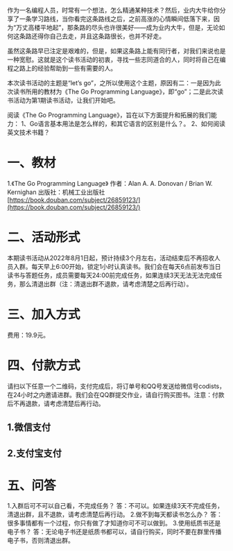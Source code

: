 作为一名编程人员，时常有一个想法，怎么精通某种技术？然后，业内大牛给你分享了一条学习路线，当你看完这条路线之后，之前高涨的心情瞬间低落下来，因为“万丈高楼平地起”，那条路的尽头也许很美好——成为业内大牛，但是，无论如何这条路还得你自己去走，并且这条路很长，也并不好走。

虽然这条路早已注定是艰难的，但是，如果这条路上能有同行者，对我们来说也是一种宽慰。这就是这个读书活动的初衷，寻找一些志同道合的人，同时将自己在编程之路上的经验帮助到一些有需要的人。

本次读书活动的主题是“let’s go”，之所以使用这个主题，原因有二：一是因为此次读书所用的教材为《The Go Programming Language》，即“go”；二是此次读书活动为第1期读书活动，让我们开始吧。

阅读《The Go Programming Language》，旨在以下方面提升和拓展的我们能力：
1、Go语言基本用法是怎么样的，和其它语言的区别是什么？。
2、如何阅读英文技术书籍？

# 一、教材

1.《The Go Programming Language》
作者：Alan A. A. Donovan / Brian W. Kernighan
出版社：机械工业出版社
[https://book.douban.com/subject/26859123/](https://book.douban.com/subject/26859123/)

# 二、活动形式

本期读书活动从2022年8月1日起，预计持续3个月左右，活动结束后不再招收人员入群。每天早上6:00开始，锁定1小时认真读书。我们会在每天6点前发布当日读书与答题任务，成员需要每天24:00前完成任务，如果连续3天无法无法完成任务，那么清退出群（注：清退出群不退款，请考虑清楚之后再行动）。

# 三、加入方式

费用：19.9元。

# 四、付款方式

请扫以下任意一个二维码，支付完成后，将订单号和QQ号发送给微信号codists，在24小时之内邀请进群。我们会在QQ群提交作业，请自行购买图书。注意：付款后不再退款，请考虑清楚后再行动。

## 1.微信支付

## 2.支付宝支付

# 五、问答

1.入群后可不可以自己看，不完成任务？
答：不可以。如果连续3天不完成任务，清退出群，且不退款，请考虑清楚后再行动。
2.做不到每天都读书怎么办？
答：很多事情都有一个过程，你只有做了才知道你可不可以做到。
3.使用纸质书还是电子书？
答：无论电子书还是纸质书都可以，请自行购买，同时不要在群里传播电子书，否则清退出群。
